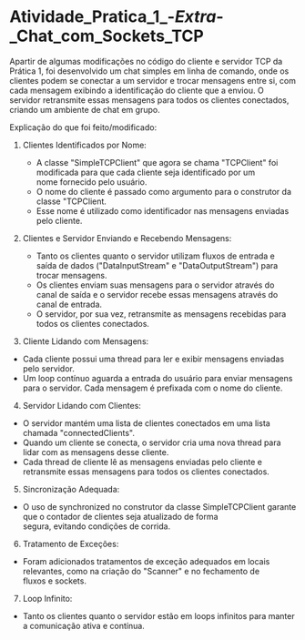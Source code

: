 # Atividade_Pratica_1_-_Extra_-_Chat_com_Sockets_TCP


Apartir de algumas modificações no código do cliente e servidor TCP da Prática 1, foi desenvolvido um chat simples em linha de comando, onde os clientes podem se conectar a um servidor e trocar mensagens entre si, com cada mensagem exibindo a identificação do cliente que a enviou. O servidor retransmite essas mensagens para todos os clientes conectados, criando um ambiente de chat em grupo.

Explicação do que foi feito/modificado:

1. Clientes Identificados por Nome:
    - A classe "SimpleTCPClient" que agora se chama "TCPClient" foi modificada para que cada cliente seja identificado por um   
      nome fornecido pelo usuário.
    - O nome do cliente é passado como argumento para o construtor da classe "TCPClient.
    - Esse nome é utilizado como identificador nas mensagens enviadas pelo cliente.

2. Clientes e Servidor Enviando e Recebendo Mensagens:
    - Tanto os clientes quanto o servidor utilizam fluxos de entrada e saída de dados ("DataInputStream" e "DataOutputStream")          para trocar mensagens.
    - Os clientes enviam suas mensagens para o servidor através do canal de saída e o servidor recebe essas mensagens através do        canal de entrada.
    - O servidor, por sua vez, retransmite as mensagens recebidas para todos os clientes conectados.

3. Cliente Lidando com Mensagens:
  - Cada cliente possui uma thread para ler e exibir mensagens enviadas pelo servidor.
  - Um loop contínuo aguarda a entrada do usuário para enviar mensagens para o servidor. Cada mensagem é prefixada com o nome do      cliente.

4. Servidor Lidando com Clientes:
  - O servidor mantém uma lista de clientes conectados em uma lista chamada "connectedClients".
  - Quando um cliente se conecta, o servidor cria uma nova thread para lidar com as mensagens desse cliente.
  - Cada thread de cliente lê as mensagens enviadas pelo cliente e retransmite essas mensagens para todos os clientes conectados.

5. Sincronização Adequada:
  - O uso de synchronized no construtor da classe SimpleTCPClient garante que o contador de clientes seja atualizado de forma     
    segura, evitando condições de corrida.

6. Tratamento de Exceções:
  - Foram adicionados tratamentos de exceção adequados em locais relevantes, como na criação do "Scanner" e no fechamento de     
    fluxos e sockets.

7. Loop Infinito:
  - Tanto os clientes quanto o servidor estão em loops infinitos para manter a comunicação ativa e contínua.
